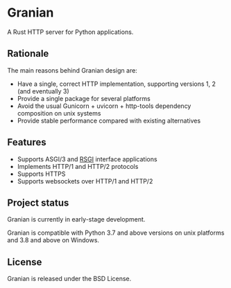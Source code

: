 # Granian

A Rust HTTP server for Python applications.

## Rationale

The main reasons behind Granian design are:

- Have a single, correct HTTP implementation, supporting versions 1, 2 (and eventually 3)
- Provide a single package for several platforms 
- Avoid the usual Gunicorn + uvicorn + http-tools dependency composition on unix systems
- Provide stable performance compared with existing alternatives

## Features

- Supports ASGI/3 and [RSGI](https://github.com/emmett-framework/granian/blob/master/docs/spec/RSGI.md) interface applications
- Implements HTTP/1 and HTTP/2 protocols
- Supports HTTPS
- Supports websockets over HTTP/1 and HTTP/2

## Project status

Granian is currently in early-stage development.

Granian is compatible with Python 3.7 and above versions on unix platforms and 3.8 and above on Windows.

## License

Granian is released under the BSD License.
